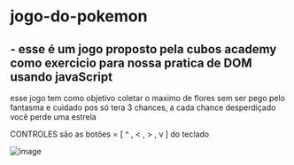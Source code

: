 # jogo-do-pokemon

## - esse é um jogo proposto pela cubos academy como exercicio para nossa pratica de DOM usando javaScript 
esse jogo tem como objetivo coletar o maximo de flores sem ser pego pelo fantasma e cuidado pos só tera 3 chances, a cada chance desperdiçado você perde uma estrela 

CONTROLES são as botões  = [ ^ , < , > , v ] do teclado

![image](https://user-images.githubusercontent.com/106406844/221208556-2d20dd81-f3dc-4752-980e-8976a73afc5a.png)
